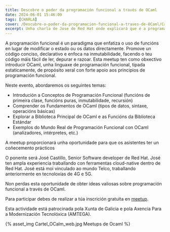 ```yaml
---
title: Descobre o poder da programación funcional a través de OCaml
date: 2024-06-01 15:46:09
tags: [CHARLA]
cover: /Descubre-o-poder-da-programacion-funcional-a-traves-de-OCaml/Cartel_OCalm_teaser.jpg
excerpt: Unha charla de Jose de Red Hat onde explicará que é a programación funcional.
---
```


A programación funcional é un paradigma que enfatiza o uso de funcións en lugar de modificar o estado ou os datos directamente. Promove un código conciso, declarativo e enfoca na inmutabilidade, facendo o teu código máis fácil de ler, depurar e razoar. Esta meetup ten como obxectivo introducir OCaml, unha linguaxe de programación funcional, tipada estaticamente, de propósito xeral con forte apoio aos principios de programación funcional.

Neste evento, abordaremos os seguintes temas:

- Introdución a Conceptos de Programación Funcional (funcións de primeira clase, funcións puras, inmutabilidade, recursión)
- Comprender os Fundamentos de OCaml (tipos de datos, sintaxe, operacións básicas)
- Explorar a Biblioteca Principal de OCaml e as Funcións da Biblioteca Estándar
- Exemplos do Mundo Real de Programación Funcional con OCaml (analizadores, intérpretes, etc.)

A meetup proporcionará unha oportunidade para que os asistentes ter un coñecemento prácticos

O ponente será José Castillo, Senior Software developer de Red Hat. José ten ampla experiencia traballando con ferramentas cloud-native dentro de Red Hat. José está moi vinculado ao mundo Telco, traballando anteriormente en tecnoloxías de 4G e 5G.

Non perdas esta oportunidade de obter ideas valiosas sobre programación funcional a través de OCaml.

Para participar debes de realizar a túa inscrición gratuita en [meetup](https://www.meetup.com/es-ES/aindustriosa/events/299611775/).

Esta actividade está patrocinada pola Xunta de Galicia e pola Axencia Para a Modernización Tecnolóxica (AMTEGA).

{% asset_img Cartel_OCalm_web.jpg  Meetups de Ocaml %}
